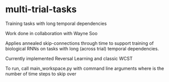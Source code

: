 # multi-trial-tasks
Training tasks with long temporal dependencies

Work done in collaboration with Wayne Soo

Applies annealed skip-connections through time to support training of biological RNNs on tasks with long (across trial) temporal dependencies.

Currently implemented Reversal Learning and classic WCST

To run, call main_workspace.py with command line arguments <skip-duration> <seed>
where <skip-duration> is the number of time steps to skip over

